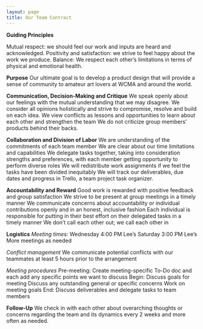 ```yaml
---
layout: page
title: Our Team Contract
---
```


**Guiding Principles**

Mutual respect: we should feel our work and inputs are heard and acknowledged.
Positivity and satisfaction: we strive to feel happy about the work we produce.
Balance: We respect each other’s limitations in terms of physical and emotional health.

**Purpose**
Our ultimate goal is to develop a product design that will provide a sense of community to amateur art lovers at WCMA and around the world.

**Communication, Decision-Making and Critique**
We speak openly about our feelings with the mutual understanding that we may disagree. 
We consider all opinions holistically and strive to compromise, resolve and build on each idea. 
We view conflicts as lessons and opportunities to learn about each other and strengthen the team
We do not criticize group members’ products behind their backs.

**Collaboration and Division of Labor**
We are understanding of the commitments of each team member
We are clear about our time limitations and capabilities
We delegate tasks together, taking into consideration strengths and preferences, with each member getting opportunity to perform diverse roles
We will redistribute work assignments if we feel the tasks have been divided inequitably
We will track our deliverables, due dates and progress in Trello, a team project task organizer. 

**Accountability and Reward**
Good work is rewarded with positive feedback and group satisfaction
We strive to be present at group meetings in a timely manner
We communicate concerns about accountability or individual contributions openly and in an honest, inclusive fashion
Each individual is responsible for putting in their best effort on their delegated tasks in a timely manner
We don’t call each other out; we call each other in

**Logistics**
*Meeting times:*
Wednesday 4:00 PM Lee’s
Saturday 3:00 PM Lee’s
More meetings as needed

*Conflict management*
We communicate potential conflicts with our teammates at least 5 hours prior to the arrangement

*Meeting procedures*
Pre-meeting: Create meeting-specific To-Do doc and each add any specific points we want to discuss
Begin: Discuss goals for meeting
Discuss any outstanding general or specific concerns
Work on meeting goals
End: Discuss deliverables and delegate tasks to team members

**Follow-Up**
We check in with each other about overarching thoughts or concerns regarding the team and its dynamics every 2 weeks and more often as needed. 





